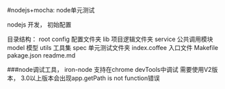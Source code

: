 #nodejs+mocha: node单元测试

nodejs 开发， 初始配置

目录结构：
root
    config 配置文件夹
    lib 项目逻辑文件夹
        service 公共调用模块
    model 模型
    utils 工具集
    spec 单元测试文件夹
    index.coffee 入口文件
    Makefile
    pakage.json
    readme.md

###node调试工具， iron-node
  支持在chrome devTools中调试
  需要使用V2版本， 3.0以上版本会出现app.getPath is not function错误
